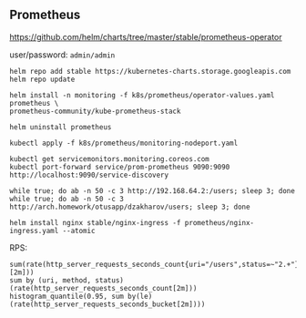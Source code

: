 ## Prometheus

https://github.com/helm/charts/tree/master/stable/prometheus-operator

user/password: `admin/admin`

```shell script
helm repo add stable https://kubernetes-charts.storage.googleapis.com
helm repo update

helm install -n monitoring -f k8s/prometheus/operator-values.yaml prometheus \
prometheus-community/kube-prometheus-stack

helm uninstall prometheus

kubectl apply -f k8s/prometheus/monitoring-nodeport.yaml
```

```shell script
kubectl get servicemonitors.monitoring.coreos.com
kubectl port-forward service/prom-prometheus 9090:9090
http://localhost:9090/service-discovery
```

```shell script
while true; do ab -n 50 -c 3 http://192.168.64.2:/users; sleep 3; done 
while true; do ab -n 50 -c 3 http://arch.homework/otusapp/dzakharov/users; sleep 3; done 
```

```shell script
helm install nginx stable/nginx-ingress -f prometheus/nginx-ingress.yaml --atomic
```

RPS:
```
sum(rate(http_server_requests_seconds_count{uri="/users",status=~"2.+"}[2m]))
sum by (uri, method, status) (rate(http_server_requests_seconds_count[2m]))
histogram_quantile(0.95, sum by(le) (rate(http_server_requests_seconds_bucket[2m])))
```